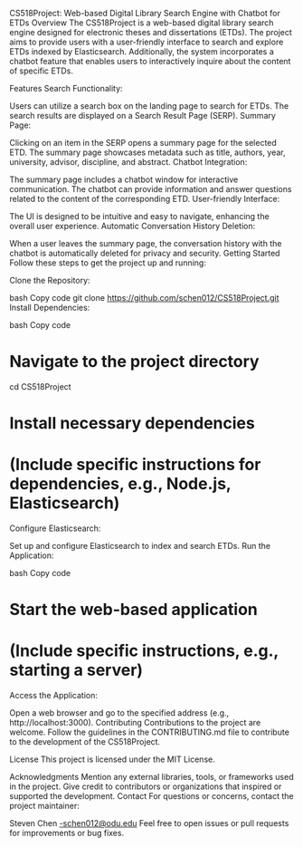 CS518Project: Web-based Digital Library Search Engine with Chatbot for ETDs
Overview
The CS518Project is a web-based digital library search engine designed for electronic theses and dissertations (ETDs). The project aims to provide users with a user-friendly interface to search and explore ETDs indexed by Elasticsearch. Additionally, the system incorporates a chatbot feature that enables users to interactively inquire about the content of specific ETDs.

Features
Search Functionality:

Users can utilize a search box on the landing page to search for ETDs.
The search results are displayed on a Search Result Page (SERP).
Summary Page:

Clicking on an item in the SERP opens a summary page for the selected ETD.
The summary page showcases metadata such as title, authors, year, university, advisor, discipline, and abstract.
Chatbot Integration:

The summary page includes a chatbot window for interactive communication.
The chatbot can provide information and answer questions related to the content of the corresponding ETD.
User-friendly Interface:

The UI is designed to be intuitive and easy to navigate, enhancing the overall user experience.
Automatic Conversation History Deletion:

When a user leaves the summary page, the conversation history with the chatbot is automatically deleted for privacy and security.
Getting Started
Follow these steps to get the project up and running:

Clone the Repository:

bash
Copy code
git clone https://github.com/schen012/CS518Project.git
Install Dependencies:

bash
Copy code
# Navigate to the project directory
cd CS518Project

# Install necessary dependencies
# (Include specific instructions for dependencies, e.g., Node.js, Elasticsearch)
Configure Elasticsearch:

Set up and configure Elasticsearch to index and search ETDs.
Run the Application:

bash
Copy code
# Start the web-based application
# (Include specific instructions, e.g., starting a server)
Access the Application:

Open a web browser and go to the specified address (e.g., http://localhost:3000).
Contributing
Contributions to the project are welcome. Follow the guidelines in the CONTRIBUTING.md file to contribute to the development of the CS518Project.

License
This project is licensed under the MIT License.

Acknowledgments
Mention any external libraries, tools, or frameworks used in the project.
Give credit to contributors or organizations that inspired or supported the development.
Contact
For questions or concerns, contact the project maintainer:

Steven Chen -schen012@odu.edu
Feel free to open issues or pull requests for improvements or bug fixes.
